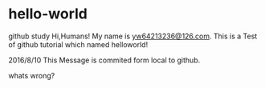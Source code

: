 # hello-world
github study
Hi,Humans!
My name is yw64213236@126.com.
This is a Test of github tutorial which named helloworld!

2016/8/10
This Message is commited form local to github.

whats wrong?